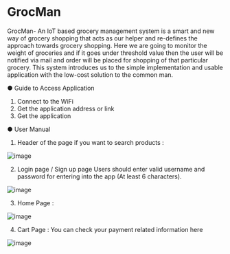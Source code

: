 # GrocMan
GrocMan- An IoT based grocery management system is a smart and new way of grocery shopping that acts as our helper and re-defines the approach towards grocery shopping. Here we are going to monitor the weight of groceries and if it goes under threshold value then the user will be notified via mail and order will be placed for shopping of that particular grocery. This system introduces us to the simple implementation and  usable application with the low-cost solution to the common man.

● Guide to Access Application
1.	Connect to the WiFi
2.	Get the application address or link
3.	Get the application

●	User Manual

1) Header of the page
if you want to search products :

![image](https://user-images.githubusercontent.com/61246459/119702367-00de0980-be73-11eb-8d47-47cd31dd6b1c.png)

2) Login page / Sign up page
Users should enter valid username and password for entering into the app (At least 6 characters).

![image](https://user-images.githubusercontent.com/61246459/119702477-1ce1ab00-be73-11eb-9c9d-5b95bcae32db.png)

3) Home Page : 

![image](https://user-images.githubusercontent.com/61246459/119703044-c45edd80-be73-11eb-9c85-5eb2f80e30b6.png)

4) Cart Page : 
You can check your payment related information here

![image](https://user-images.githubusercontent.com/61246459/119703135-db053480-be73-11eb-830c-e40730753f7d.png)






